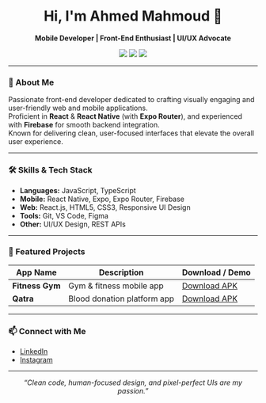 <!-- Profile README for ahmedpopa1 -->

<h1 align="center">Hi, I'm Ahmed Mahmoud 👋</h1>
<p align="center">
  <strong>Mobile Developer | Front-End Enthusiast | UI/UX Advocate</strong>
</p>
<p align="center">
  <img src="https://img.shields.io/badge/Location-Giza,%20Egypt-orange?style=flat-square" />
  <a href="https://www.linkedin.com/in/ahmed-mahmoud-07625b306"><img src="https://img.shields.io/badge/LinkedIn-ahmedpopa1-blue?logo=linkedin&style=flat-square" /></a>
  <a href="https://www.instagram.com/ahmedpopa_/"><img src="https://img.shields.io/badge/Instagram-@ahmedpopa__-E4405F?logo=instagram&style=flat-square" /></a>
</p>

---

### 🚀 About Me

Passionate front-end developer dedicated to crafting visually engaging and user-friendly web and mobile applications.  
Proficient in **React** & **React Native** (with **Expo Router**), and experienced with **Firebase** for smooth backend integration.  
Known for delivering clean, user-focused interfaces that elevate the overall user experience.

---

### 🛠️ Skills & Tech Stack

- **Languages:** JavaScript, TypeScript
- **Mobile:** React Native, Expo, Expo Router, Firebase
- **Web:** React.js, HTML5, CSS3, Responsive UI Design
- **Tools:** Git, VS Code, Figma
- **Other:** UI/UX Design, REST APIs

---

### 🌟 Featured Projects

| App Name           | Description                  | Download / Demo |
|--------------------|-----------------------------|-----------------|
| **Fitness Gym**    | Gym & fitness mobile app    | [Download APK](https://expo.dev/artifacts/eas/fcPm1PYF2msepjXxtdYZZt.apk) |
| **Qatra**          | Blood donation platform app | [Download APK](https://expo.dev/artifacts/eas/6cyGkdTUbRTRTp89eBC65G.apk) |

---

### 📫 Connect with Me

- [LinkedIn](https://www.linkedin.com/in/ahmed-mahmoud-07625b306)
- [Instagram](https://www.instagram.com/ahmedpopa_/)

---

<p align="center">
  <em>“Clean code, human-focused design, and pixel-perfect UIs are my passion.”</em>
</p>
